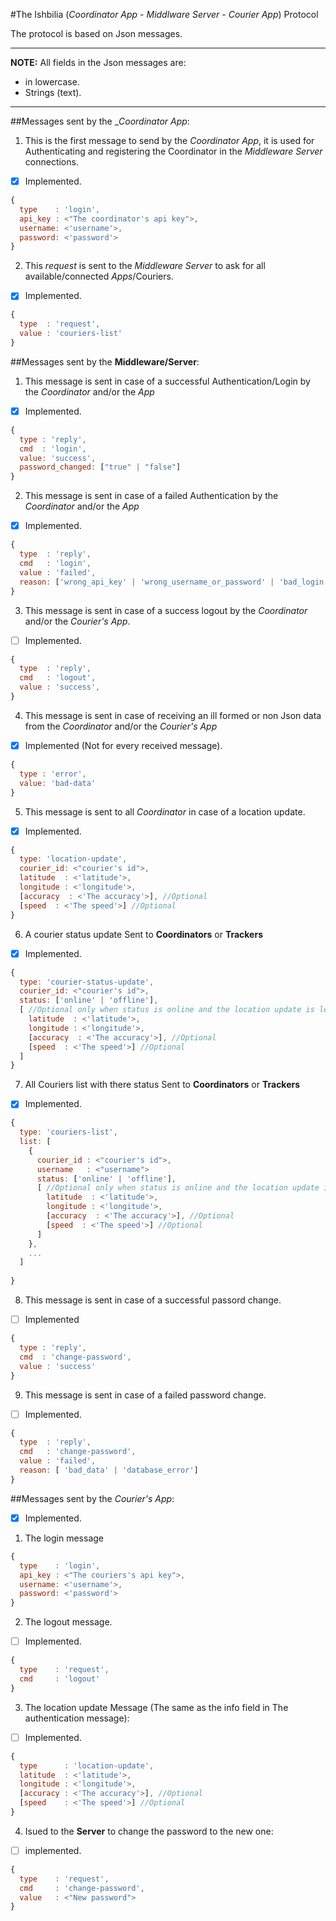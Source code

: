 #The Ishbilia (_Coordinator App_ - _Middlware Server_ - _Courier App_) Protocol

The protocol is based on Json messages.

***
**NOTE:**
All fields in the Json messages are: 
- in lowercase.
- Strings (text).
***

##Messages sent by the __Coordinator App_:

1. This is the first message to send by the _Coordinator App_, it is used for Authenticating 
and registering the Coordinator in the _Middleware Server_ connections.
- [x] Implemented.
```js
{
  type    : 'login',
  api_key : <"The coordinator's api key">,
  username: <'username'>,
  password: <'password'>
}
```
2. This _request_ is sent to the _Middleware Server_ to ask for all available/connected _Apps_/Couriers.
- [x] Implemented.
```js
{
  type  : 'request',
  value : 'couriers-list'
}
```

##Messages sent by the __Middleware/Server__:

1. This message is sent in case of a successful Authentication/Login by the _Coordinator_ and/or the _App_
- [X] Implemented.
```js
{
  type : 'reply',
  cmd  : 'login',
  value: 'success',
  password_changed: ["true" | "false"]
}
```
2. This message is sent in case of a failed Authentication by the _Coordinator_ and/or the _App_
- [x] Implemented.
```js
{
  type  : 'reply',
  cmd   : 'login',
  value : 'failed',
  reason: ['wrong_api_key' | 'wrong_username_or_password' | 'bad_login' | 'database_error']
}
```
3. This message is sent in case of a success logout by the _Coordinator_ and/or the _Courier's App_.
- [ ] Implemented.
```js
{
  type  : 'reply',
  cmd   : 'logout',
  value : 'success',
}
```

4. This message is sent in case of receiving an ill formed or non Json data from  the _Coordinator_ and/or the _Courier's App_
- [x] Implemented (Not for every received message).
```js
{
  type : 'error', 
  value: 'bad-data'
}
```

5. This message is sent to all _Coordinator_ in case of a location update.
- [x] Implemented.
```js
{
  type: 'location-update',
  courier_id: <"courier's id">,
  latitude  : <'latitude'>,
  longitude : <'longitude'>,
  [accuracy  : <'The accuracy'>], //Optional
  [speed  : <'The speed'>] //Optional
}
```

6. A courier status update Sent to **Coordinators** or **Trackers** 
- [x] Implemented.
```js
{
  type: 'courier-status-update',
  courier_id: <"courier's id">,
  status: ['online' | 'offline'],
  [ //Optional only when status is online and the location update is less then 60sec
    latitude  : <'latitude'>,
    longitude : <'longitude'>,
    [accuracy  : <'The accuracy'>], //Optional
    [speed  : <'The speed'>] //Optional
  ]
}
```

7. All Couriers list with there status Sent to **Coordinators** or **Trackers** 
- [x] Implemented.
```js
{
  type: 'couriers-list',
  list: [
    {
      courier_id : <"courier's id">,
      username   : <"username">  
      status: ['online' | 'offline'],
      [ //Optional only when status is online and the location update is less then 60sec
        latitude  : <'latitude'>,
        longitude : <'longitude'>,
        [accuracy  : <'The accuracy'>], //Optional
        [speed  : <'The speed'>] //Optional
      ]
    },
    ...
  ]
  
}
```
8. This message is sent in case of a successful passord change.
- [ ] Implemented
```js
{
  type : 'reply', 
  cmd  : 'change-password',
  value : 'success'
}
```

9. This message is sent in case of a failed password change.
- [ ] Implemented.
```js
{
  type  : 'reply',
  cmd   : 'change-password',
  value : 'failed',
  reason: [ 'bad_data' | 'database_error']
}
```

##Messages sent by the _Courier's App_:
- [X] Implemented.
1. The login message
```js
{
  type    : 'login',
  api_key : <"The couriers's api key">,
  username: <'username'>,
  password: <'password'>
}
```
2. The logout message.
- [ ] Implemented.
```js
{
  type    : 'request',
  cmd     : 'logout'
}
```

3. The location update Message (The same as the info field in The authentication message):
- [ ] Implemented.
```js
{
  type      : 'location-update',
  latitude  : <'latitude'>,
  longitude : <'longitude'>,
  [accuracy : <'The accuracy'>], //Optional
  [speed    : <'The speed'>] //Optional
}
```
4. Isued to the **Server** to change the password to the new one:
-[ ] implemented.
```js
{
  type    : 'request',
  cmd     : 'change-password',
  value   : <"New password">
}
```
